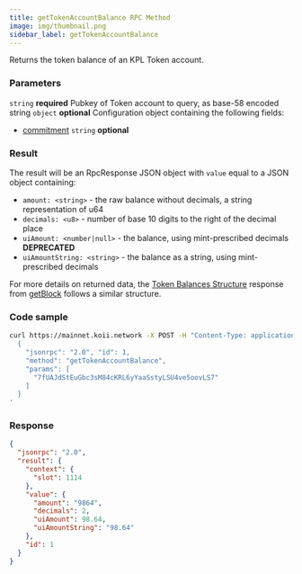 ```yaml
---
title: getTokenAccountBalance RPC Method
image: img/thumbnail.png
sidebar_label: getTokenAccountBalance
---
```


Returns the token balance of an KPL Token account.

### Parameters
`string` **required**
Pubkey of Token account to query, as base-58 encoded string
`object` **optional**
Configuration object containing the following fields:
- [commitment](/develop/rpcapi/intro#configuring-state-commitment) `string` **optional**
### Result

The result will be an RpcResponse JSON object with `value` equal to a JSON object containing:

*   `amount: <string>` - the raw balance without decimals, a string representation of u64
*   `decimals: <u8>` - number of base 10 digits to the right of the decimal place
*   `uiAmount: <number|null>` - the balance, using mint-prescribed decimals **DEPRECATED**
*   `uiAmountString: <string>` - the balance as a string, using mint-prescribed decimals

For more details on returned data, the [Token Balances Structure](/develop/rpcapi/json-structures#token-balances) response from [getBlock](/develop/rpcapi/http/getblock) follows a similar structure.

### Code sample

```sh
curl https://mainnet.koii.network -X POST -H "Content-Type: application/json" -d '
  {
    "jsonrpc": "2.0", "id": 1,
    "method": "getTokenAccountBalance",
    "params": [
      "7fUAJdStEuGbc3sM84cKRL6yYaaSstyLSU4ve5oovLS7"
    ]
  }
'
```


### Response

```json
{
  "jsonrpc": "2.0",
  "result": {
    "context": {
      "slot": 1114
    },
    "value": {
      "amount": "9864",
      "decimals": 2,
      "uiAmount": 98.64,
      "uiAmountString": "98.64"
    },
    "id": 1
  }
}
```
